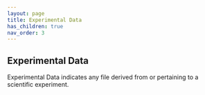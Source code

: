 ```yaml
---
layout: page
title: Experimental Data
has_children: true
nav_order: 3
---
```


## Experimental Data

Experimental Data indicates any file derived from or pertaining to a scientific experiment.


